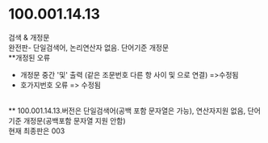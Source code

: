 # 100.001.14.13
검색 &amp; 개정문<br>
완전판- 단일검색어, 논리연산자 없음. 단어기준 개정문 
<BR>
**개정된 오류 <BR>
- 개정문 중간 '및' 출력 (같은 조문번호 다른 항 사이 및 으로 연결) =>수정됨 <br>
- 호가지번호 오류 => 수정됨 <br>
<BR>
** 100.001.14.13.버전은 단일검색어(공백 포함 문자열은 가능), 연산자지원 없음, 단어기준 개정문(공백포함 문자열 지원 안함) <br>
현재 최종판은 003

